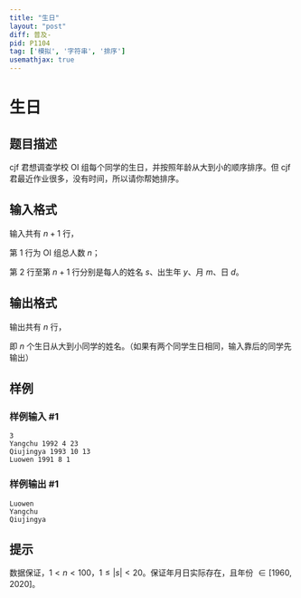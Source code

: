```yaml
---
title: "生日"
layout: "post"
diff: 普及-
pid: P1104
tag: ['模拟', '字符串', '排序']
usemathjax: true
---
```


# 生日
## 题目描述

cjf 君想调查学校 OI 组每个同学的生日，并按照年龄从大到小的顺序排序。但 cjf 君最近作业很多，没有时间，所以请你帮她排序。

## 输入格式

输入共有 $n + 1$ 行，

第 $1$ 行为 OI 组总人数 $n$；

第 $2$ 行至第 $n+1$ 行分别是每人的姓名 $s$、出生年 $y$、月 $m$、日 $d$。

## 输出格式

输出共有 $n$ 行，

即 $n$ 个生日从大到小同学的姓名。（如果有两个同学生日相同，输入靠后的同学先输出）

## 样例

### 样例输入 #1
```
3
Yangchu 1992 4 23
Qiujingya 1993 10 13
Luowen 1991 8 1

```
### 样例输出 #1
```
Luowen
Yangchu
Qiujingya

```
## 提示

数据保证，$1<n<100$，$1\leq |s|<20$。保证年月日实际存在，且年份 $\in [1960,2020]$。
